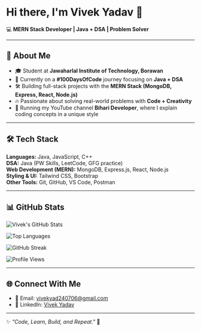 # Hi there, I'm Vivek Yadav 👋  

💻 **MERN Stack Developer | Java + DSA | Problem Solver**

---

## 🚀 About Me  
- 🎓 Student at **Jawaharlal Institute of Technology, Borawan**  
- 🌱 Currently on a **#100DaysOfCode** journey focusing on **Java + DSA**  
- 🛠️ Building full-stack projects with the **MERN Stack (MongoDB, Express, React, Node.js)**  
- 🔥 Passionate about solving real-world problems with **Code + Creativity**  
- 🎥 Running my YouTube channel **Bihari Developer**, where I explain coding concepts in a unique style  

---

## 🛠️ Tech Stack  
**Languages:** Java, JavaScript, C++  
**DSA:** Java (PW Skills, LeetCode, GFG practice)  
**Web Development (MERN):** MongoDB, Express.js, React, Node.js  
**Styling & UI:** Tailwind CSS, Bootstrap  
**Other Tools:** Git, GitHub, VS Code, Postman  

---

## 📊 GitHub Stats  

![Vivek's GitHub Stats](https://github-readme-stats.vercel.app/api?username=vivekyadav247&show_icons=true&theme=tokyonight)  

![Top Languages](https://github-readme-stats.vercel.app/api/top-langs/?username=vivekyadav247&layout=compact&theme=tokyonight)  

![GitHub Streak](https://github-readme-streak-stats.herokuapp.com/?user=vivekyadav247&theme=tokyonight)  

![Profile Views](https://komarev.com/ghpvc/?username=vivekyadav247&label=Profile%20views&color=0e75b6&style=flat)


---

## 🌐 Connect With Me  
- 📧 Email: [vivekyad240706@gmail.com](mailto:vivekyad240706@gmail.com)  
- 💼 LinkedIn: [Vivek Yadav](https://linkedin.com/in/vivek-yadav)  

---

✨ *"Code, Learn, Build, and Repeat."* 🚀
